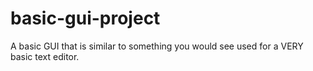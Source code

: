 # basic-gui-project
A basic GUI that is similar to something you would see used for a VERY basic text editor.
